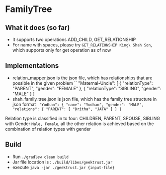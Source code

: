 
# FamilyTree

## What it does (so far)
- It supports two operations ADD_CHILD, GET_RELATIONSHIP
- For name with spaces, please try `GET_RELATIONSHIP King\ Shah Son`, which supports only for get operation as of now

## Implementations
- relation_mapper.json is the json file, which has relationships that are possible in the given problem
``
"Maternal-Uncle": [
      {
        "relationType": "PARENT",
        "gender": "FEMALE"
      },
      {
        "relationType": "SIBLING",
        "gender": "MALE"
      }
    ]
- shah_family_tree.json is json file, which has the family tree structure in json format
    ` "Yodhan": {
           "name": "Yodhan",
           "gender": "MALE",
           "relations": {
             "PARENT": [
               "Dritha",
               "JATA"
             ]
           }
         }`


Relation type is classified in to four: CHILDREN, PARENT, SPOUSE, SIBLING
with Gender `Male, Female`, all the other relation is achieved based on the combination of relation types with gender


## Build
- Run `./gradlew clean build`
- Jar file location is : `./build/libes/geektrust.jar`
- execute `java -jar ./geektrust.jar {input-file}`


